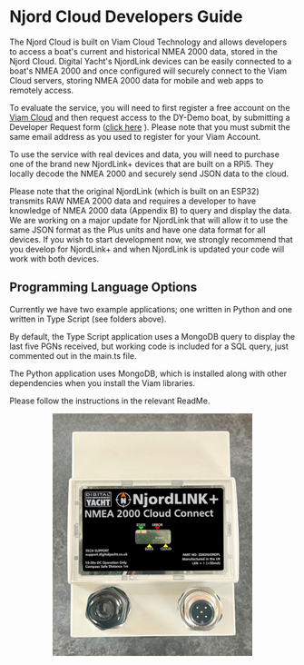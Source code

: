 # Njord Cloud Developers Guide

The Njord Cloud is built on Viam Cloud Technology and allows developers to access a boat's current and historical NMEA 2000 data, stored in the Njord Cloud. Digital Yacht's NjordLink devices can be easily connected to a boat's NMEA 2000 and once configured will securely connect to the Viam Cloud servers, storing NMEA 2000 data for mobile and web apps to remotely access.

To evaluate the service, you will need to first register a free account on the [Viam Cloud](https://app.viam.com/robots) and then request access to the DY-Demo boat, by submitting a Developer Request form ([click here](https://support.digitalyacht.co.uk/developer-request/) ). Please note that you must submit the same email address as you used to register for your Viam Account.

To use the service with real devices and data, you will need to purchase one of the brand new NjordLink+ devices that are built on a RPi5. They locally decode the NMEA 2000 and securely send JSON data to the cloud. 

Please note that the original NjordLink (which is built on an ESP32) transmits RAW NMEA 2000 data and requires a developer to have knowledge of NMEA 2000 data (Appendix B) to query and display the data. We are working on a major update for NjordLink that will allow it to use the same JSON format as the Plus units and have one data format for all devices. If you wish to start development now, we strongly recommend that you develop for NjordLink+ and when NjordLink is updated your code will work with both devices. 

## Programming Language Options

Currently we have two example applications; one written in Python and one written in Type Script (see folders above).

By default, the Type Script application uses a MongoDB query to display the last five PGNs received, but working code is included for a SQL query, just commented out in the main.ts file. 

The Python application uses MongoDB, which is installed along with other dependencies when you install the Viam libraries.

Please follow the instructions in the relevant ReadMe.

<div align="center">
<img src="https://github.com/digitalyacht/Getting-Started-with-Njord-Cloud/blob/e8b6255527cd40631859b267904b221e4d97f8f1/images/NjordLinkPlus_First_Image.jpg" width=70%>
</div>
